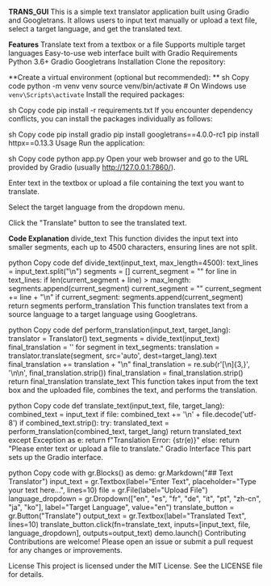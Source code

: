 **TRANS_GUI**
This is a simple text translator application built using Gradio and Googletrans. It allows users to input text manually or upload a text file, select a target language, and get the translated text.

**Features**
Translate text from a textbox or a file
Supports multiple target languages
Easy-to-use web interface built with Gradio
Requirements
Python 3.6+
Gradio
Googletrans
Installation
Clone the repository:




**Create a virtual environment (optional but recommended):
**
sh
Copy code
python -m venv venv
source venv/bin/activate  # On Windows use `venv\Scripts\activate`
Install the required packages:

sh
Copy code
pip install -r requirements.txt
If you encounter dependency conflicts, you can install the packages individually as follows:

sh
Copy code
pip install gradio
pip install googletrans==4.0.0-rc1
pip install httpx==0.13.3
Usage
Run the application:

sh
Copy code
python app.py
Open your web browser and go to the URL provided by Gradio (usually http://127.0.0.1:7860/).

Enter text in the textbox or upload a file containing the text you want to translate.

Select the target language from the dropdown menu.

Click the "Translate" button to see the translated text.

**Code Explanation**
divide_text
This function divides the input text into smaller segments, each up to 4500 characters, ensuring lines are not split.

python
Copy code
def divide_text(input_text, max_length=4500):
    text_lines = input_text.split("\n")
    segments = []
    current_segment = ""
    for line in text_lines:
        if len(current_segment + line) > max_length:
            segments.append(current_segment)
            current_segment = ""
        current_segment += line + "\n"
    if current_segment:
        segments.append(current_segment)
    return segments
perform_translation
This function translates text from a source language to a target language using Googletrans.

python
Copy code
def perform_translation(input_text, target_lang):
    translator = Translator()
    text_segments = divide_text(input_text)
    final_translation = ''
    for segment in text_segments:
        translation = translator.translate(segment, src='auto', dest=target_lang).text
        final_translation += translation + "\n"
    final_translation = re.sub(r'[\n]{3,}', '\n\n', final_translation.strip())
    final_translation = final_translation.strip()
    return final_translation
translate_text
This function takes input from the text box and the uploaded file, combines the text, and performs the translation.

python
Copy code
def translate_text(input_text, file, target_lang):
    combined_text = input_text
    if file:
        combined_text += '\n' + file.decode('utf-8')
    if combined_text.strip():
        try:
            translated_text = perform_translation(combined_text, target_lang)
            return translated_text
        except Exception as e:
            return f"Translation Error: {str(e)}"
    else:
        return "Please enter text or upload a file to translate."
Gradio Interface
This part sets up the Gradio interface.

python
Copy code
with gr.Blocks() as demo:
    gr.Markdown("## Text Translator")
    input_text = gr.Textbox(label="Enter Text", placeholder="Type your text here...", lines=10)
    file = gr.File(label="Upload File")
    language_dropdown = gr.Dropdown(["en", "es", "fr", "de", "it", "pt", "zh-cn", "ja", "ko"], label="Target Language", value="en")
    translate_button = gr.Button("Translate")
    output_text = gr.Textbox(label="Translated Text", lines=10)
    translate_button.click(fn=translate_text, inputs=[input_text, file, language_dropdown], outputs=output_text)
demo.launch()
Contributing
Contributions are welcome! Please open an issue or submit a pull request for any changes or improvements.

License
This project is licensed under the MIT License. See the LICENSE file for details.
